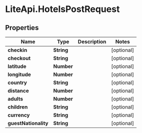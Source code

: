 # LiteApi.HotelsPostRequest

## Properties

Name | Type | Description | Notes
------------ | ------------- | ------------- | -------------
**checkin** | **String** |  | [optional] 
**checkout** | **String** |  | [optional] 
**latitude** | **Number** |  | [optional] 
**longitude** | **Number** |  | [optional] 
**country** | **String** |  | [optional] 
**distance** | **Number** |  | [optional] 
**adults** | **Number** |  | [optional] 
**children** | **String** |  | [optional] 
**currency** | **String** |  | [optional] 
**guestNationality** | **String** |  | [optional] 


